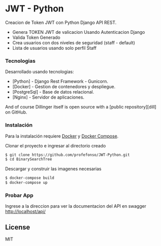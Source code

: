 # JWT - Python

Creacion de Token JWT con Python Django API REST.

  - Genera TOKEN JWT de valicacion Usando Autenticacion Django
  - Valida Token Generado
  - Crea usuarios con dos niveles de seguridad (staff - default)
  - Lista de usuarios usando solo perfil Staff


### Tecnologias 

Desarrollado usando tecnologias:

* [Python] - Django Rest Framework - Gunicorn.
* [Docker] - Gestion de contenedores y despliegue.
* [PostgreSql] - Base de datos relacional.
* [Nginx] - Servidor de aplicaciones.

And of course Dillinger itself is open source with a [public repository][dill]
 on GitHub.

### Instalación

Para la instalación requiere [Docker](https://www.docker.com/) y [Docker Compose](https://docs.docker.com/compose/).

Clonar el proyecto e ingresar al directorio creado

```sh
$ git clone https://github.com/profefonso/JWT-Python.git
$ cd BinarySearchTree
```

Descargar y construir las imagenes necesarias

```sh
$ docker-compose build
$ docker-compose up 
```

### Probar App

Ingrese a la direccion para ver la documentacion del API en swagger
[http://localhost/api/](http://localhost/api/)


License
----

MIT
